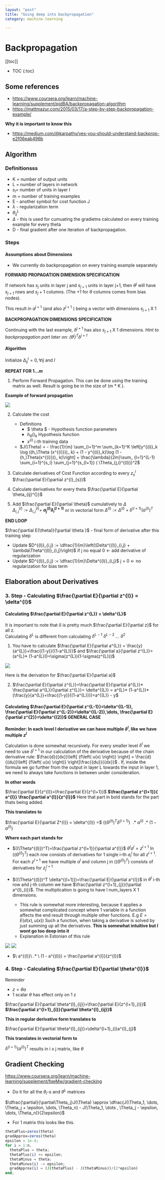 ```yaml
---
layout: "post"
title: "Going deep into backpropagation"
category: machine-learning

---
```


<script type="text/javascript" async
  src="https://cdn.mathjax.org/mathjax/latest/MathJax.js?config=TeX-MML-AM_CHTML">
</script>

# Backpropagation





[[toc]]
+ TOC
{:toc}  


## Some references 

+ https://www.coursera.org/learn/machine-learning/supplement/pjdBA/backpropagation-algorithm
+ https://mattmazur.com/2015/03/17/a-step-by-step-backpropagation-example/


**Why it is important to know this**

+ https://medium.com/@karpathy/yes-you-should-understand-backprop-e2f06eab496b


## Algorithm

### Definitionsss

+ K = number of output units    
+ L = number of layers in network    
+ $s_{l} =$ number of units  in layer l  
+ m = number of training examples  
+ E - another symbol for cost function J
+ $\lambda$ - regularization term   
+ $\theta^{L}_{ij}$
+ $\Delta$ - this is used for cumuating the gradietns calculated on every training example for every theta
+ D - final gradient after one iteration of backpropagation. 


### Steps

#### Assumptions about Dimensions

+ We currently do backpropagation on every training example separately

**FORWARD PROPAGATION DIMENSION SPECIFICATION**

If network has $s_{j}$ units in layer j and $s_{j+1}$ units in layer j+1, then $\theta^{j}$ will have $s_{j+1}$ rows and $s_{j}+1$ columns. (The +1 for $\theta$ columns comes from bias nodes).

This result in $a^{j+1}$ (and also $z^{j+1}$ ) being a vector with dimensions $s_{j+1}$ X $1$

**BACKPROPAGATION DIMENSIONS SPECIFICATION**

Continuing with the last example, $\delta^{j+1}$ has also $s_{j+1}$ X $1$ dimensions. _Hint to backpropagation part later on: $(\theta^{j})^{T}\delta^{j+1}$_

#### Algorithm
Initialize $\Delta^{l}_{ij}=0,  \forall ij\text{ and }l$

**REPEAT FOR $1\dots m$**
1. Perform Forward Propagation. This can be done using the training matrix as well. Result is going be in the size of (m * K ).

**Example of forward propagation**   




![](http://localhost:4000/assets/forwardProp.png)


2. Calculate the cost
    + Definitions
        + $ \theta $ - Hypothesis function parameters
        + $h_{\theta}()_ {k}$ Hypothesis function
        + $x^{(i)}$  i-th training data
    + $J(\Theta) = - \frac{1}{m} \sum_{i=1}^m \sum_{k=1}^K \left[y^{(i)}_k \log ((h_\Theta (x^{(i)}))_ k) + (1 - y^{(i)}_k)\log (1 - (h_\Theta(x^{(i)}))_ k)\right] + \frac{\lambda}{2m}\sum_ {l=1}^{L-1} \sum_{i=1}^{s_l} \sum_{j=1}^{s_{l+1}} ( \Theta_{j,i}^{(l)})^2$

3. Calculate derivatives of Cost Function   according to every  $z^{l}_{s}$  $\frac{\partial E}{\partial z^{l}_{s}}$  
4. Calculate derivatives for every theta $\frac{\partial E}{\partial \theta_{ij}^{}}$
5. Add $\frac{\partial E}{\partial \theta}$ cumulatively to $\Delta$    
 $\Delta^{(l)}_{i,j} := \Delta^{(l)}_{i,j} +$ **$a_j^{(l)} \delta_i^{(l+1)}$** or in vectorial form  $\Delta^{(l)} := \Delta^{(l)} + \delta^{(l+1)}(a^{(l)})^T$  

**END LOOP**

$\frac{\partial E(\theta)}{\partial \theta }$ - final form of derivative after this training step

+ Update $D^{(l)}_{i,j} := \dfrac{1}{m}\left(\Delta^{(l)}_{i,j} + \lambda\Theta^{(l)}_{i,j}\right)$  if j no equal 0 <- add derivative of regularization
+ Update $D^{(l)}_{i,j} := \dfrac{1}{m}\Delta^{(l)}_{i,j}$ j = 0 <- no regularization for bias term



## Elaboration about Derivatives

### 3. Step - Calculating $\frac{\partial E}{\partial z^{l}} = \delta^{l}$

####  Calculating $\frac{\partial E}{\partial z^{L}} = \delta^{L}$

It is important to note that $\delta$ is pretty much $\frac{\partial E}{\partial z}$ for all z.  
Calculating  $\delta^{L}$ is different from calculating $\delta^{L-1}$ $\delta^{L-2}$ ... $\delta^{2}$

1.  You have to calculate
$\frac{\partial E}{\partial a^{L}} = \frac{y}{a^{L}}+\frac{(1-y)}{(1-a^{L})}$ and
 $\frac{\partial a}{\partial z^{L}}=(a^{L}* (1-a^{L}))=\sigma(z^{L})(1-\sigma(z^{L}))$
 

![](http://localhost:4000/assets/sigmoidDerivative.png)



 Here is the derivation for $\frac{\partial E}{\partial a}$

2. $\frac{\partial E}{\partial z^{L}}=\frac{\partial E}{\partial a^{L}}* \frac{\partial a^{L}}{\partial z^{L}}= \delta^{(L)} = a^{L}* (1-a^{L})* (\frac{y}{a^{L}}+\frac{(1-y)}{(1-a^{L})})=a^{(L)} - y$



####  Calculating $\frac{\partial E}{\partial z^{L-1}}=\delta^{(L-1)}, \frac{\partial E}{\partial z^{L-2}}=\delta^{(L-2)},\dots, \frac{\partial E}{\partial z^{2}}=\delta^{(2)}$ GENERAL CASE

**Reminder: In each level l  derivative we can have multiple  $\delta^{l}$, like we have multiple  $z^{l}$**  

Calculation is  done somewhat recursively. For every smaller level $\delta^{l}$  we need to use  $\delta^{l+1}$ in our calculation of the derivative because of the chain derivative rule: $\frac{d}{{dx}}\left[ {f\left( u(x) \right)} \right] = \frac{d}{{du}}\left[ {f\left( u(x) \right)} \right]\frac{{du}}{{dx}}$ . If, inside the formula we go further from the output in layer L towards the input in layer 1, we need to always take functions in between under consideration.


**In other words**

$\frac{\partial E}{z^{l}}=\frac{\partial E}{z^{l+1}}$ **$\frac{\partial z^{l+1}}{ a^{l}} \frac{\partial a^{l}}{z^{l}}$** Here that part in bold stands for the part thats being added.

**This translates to**

$\frac{\partial E}{\partial Z^{l}} = \delta^{(l)} =$ $((\Theta^{(l)})^T \delta^{(l+1)})$ $\ .* \ a^{(l)}\ .* \ (1 - a^{(l)})$  

**Where each part stands for**  
+ $((\Theta^{(l)})^T)=\frac{\partial z^{l+1}}{\partial a^{l}}$   $\theta^{l}a^{l}=z^{l+1}$
In $((\Theta^{(l)})^T)$ each row consists of derivatives for 1 single i-th $a^{l}_{i}$ for all $z^{l+1}$. For each $z^{l+1}$ we have multiple $a^{l}$ and column j in  $((\Theta^{(l)})^T)$ consists of derivatives for $z^{l+1}_{j}$


+ $((\Theta^{(l)})^T \delta^{(l+1)})=\frac{\partial E}{\partial a^{l}}$ in $\theta^{l}$ i-th row ańd j-th column we have $\frac{\partial z^{l+1}_{j}}{\partial a^{l}_{i}}$. The multiplication is going to have l num_layers X 1 dimensions.
    + This rule is somewhat more interesting, because it applies a somewhat complicated concept where 1 variable in a function affects the end result through multiple other functions. E.g $E=E(d(x),u(x))$ Such a function, when taking a derivative is solved by just summing up all the derivatives. **This is somewhat intuitive but I wont go too deep into it**   
    + Explanation in Estonian of this rule  
 

  
![](http:localhost:4000/assets/matAnal1.png)
![](http:localhost:4000/assets/matAnal2.png)  

     
 
+ $\ a^{(l)}\ .* \ (1 - a^{(l)}) = \frac{\partial a^{l}}{z^{l}}$

### 4. Step - Calculating $\frac{\partial E}{\partial \theta^{l}}$

Reminder
+ $z=\theta a$
+ 1 scalar $\theta$ has effect only on 1 z

$\frac{\partial E}{\partial \theta^{l}_{ij}}=\frac{\partial E}{z^{l+1}_{i}}$ **$\frac{\partial z^{l+1}_{i}}{\partial \theta^{l}_{ij}}$**


**This in regular derivative form translates to**

$\frac{\partial E}{\partial \theta^{l}_{ij}}=\delta^{l+1}_{i}a^{l}_{j}$

**This translates in vectorial form to**  

$\delta^{(l+1)}(a^{(l)})^T$  results in i x j matrix, like $\theta$


## Gradient Checking



https://www.coursera.org/learn/machine-learning/supplement/fqeMw/gradient-checking

+ Do it for all the $\theta_{i}$-s and $\theta^{L}$ matrices


$\dfrac{\partial}{\partial\Theta_j}J(\Theta) \approx \dfrac{J(\Theta_1, \dots, \Theta_j + \epsilon, \dots, \Theta_n) - J(\Theta_1, \dots , \Theta_j - \epsilon, \dots, \Theta_n)}{2\epsilon}$

+ For 1 matrix this looks like this.

~~~octave
thetaPlus=zeros(theta)
gradApprox=zeros(theta)
epsilon = 1e-4;
for i = 1:n,
  thetaPlus = theta;
  thetaPlus(i) += epsilon;
  thetaMinus = theta;
  thetaMinus(i) -= epsilon;
  gradApprox(i) = (J(thetaPlus) - J(thetaMinus))/(2*epsilon)
end;
~~~





